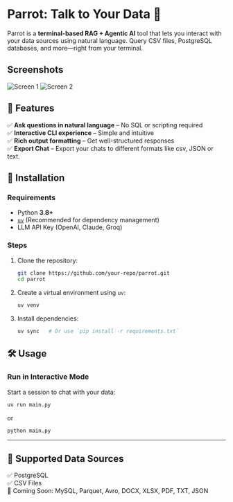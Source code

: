 # **Parrot: Talk to Your Data** 🦜  

Parrot is a **terminal-based RAG + Agentic AI** tool that lets you interact with your data sources using natural language. Query CSV files, PostgreSQL databases, and more—right from your terminal.  


## Screenshots
![Screen 1](https://i.ibb.co/bM8rsF2j/Capture.png)
![Screen 2](https://i.ibb.co/Nd82mY2Z/Capture3.png)

## 🚀 **Features**  

✅ **Ask questions in natural language** – No SQL or scripting required  
✅ **Interactive CLI experience** – Simple and intuitive  
✅ **Rich output formatting** – Get well-structured responses  
✅ **Export Chat** – Export your chats to different formats like csv, JSON or text. 



## 🔧 **Installation**  

### **Requirements**  
- Python **3.8+**  
- [`uv`](https://github.com/astral-sh/uv) (Recommended for dependency management)
- LLM API Key (OpenAI, Claude, Groq)

### **Steps**  

1. Clone the repository:  
   ```bash
   git clone https://github.com/your-repo/parrot.git
   cd parrot
   ```
2. Create a virtual environment using `uv`:  
   ```bash
   uv venv
   ```
3. Install dependencies:  
   ```bash
   uv sync   # Or use `pip install -r requirements.txt`
   ```


## 🛠 **Usage**  

### **Run in Interactive Mode**  
Start a session to chat with your data:  
```bash
uv run main.py
```  
or  
```bash
python main.py
```  

---

## 📂 **Supported Data Sources**  

✅ PostgreSQL  
✅ CSV Files  
🚧 Coming Soon: MySQL, Parquet, Avro, DOCX, XLSX, PDF, TXT, JSON  


